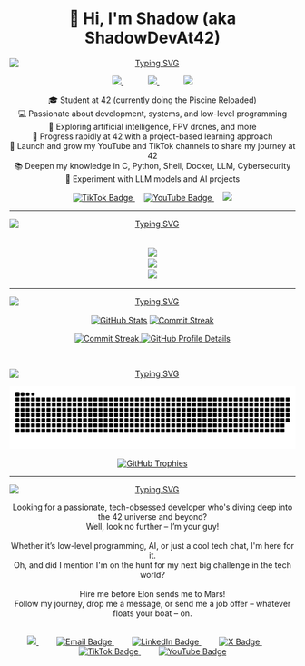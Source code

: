 <p align="center"> 
  <h1 align="center">👋 Hi, I'm Shadow (aka ShadowDevAt42)</h1>
</p>
<p align="center">
  <a href="https://git.io/typing-svg">
    <img src="https://readme-typing-svg.herokuapp.com/?size=23&pause=1000&duration=2000&repeat=true&lines=🧑‍💻+About+me&center=true&vCenter=true&width=500&height=40" alt="Typing SVG" style="display: block; margin: 0 auto;">
  </a>
</p>
<p align='center'>
  <a href="https://www.ditria.io">
    <img src="https://img.shields.io/badge/website-30363D?style=for-the-badge&logo=GitHub-Sponsors&logoColor=#white" />        
  </a>&nbsp;&nbsp;&nbsp;&nbsp;&nbsp;&nbsp;&nbsp;&nbsp;&nbsp;&nbsp;
  <a href="https://www.linkedin.com/in/flavio-di-tria-874a26328/">
    <img src="https://img.shields.io/badge/linkedin-%230077B5.svg?&style=for-the-badge&logo=linkedin&logoColor=white" />
  </a>&nbsp;&nbsp;&nbsp;&nbsp;&nbsp;&nbsp;&nbsp;&nbsp;&nbsp;&nbsp;
   <a href="mailto:shadowdevat42@pm.me" target="_blank">
    <img src="https://img.shields.io/badge/Email-6D4AFF?style=for-the-badge&logo=protonmail&logoColor=white" />
  </a>
</p>
<p align="center">
  🎓 Student at 42 (currently doing the Piscine Reloaded)<br>
  💻 Passionate about development, systems, and low-level programming<br>
  🧠 Exploring artificial intelligence, FPV drones, and more<br>
  🚀 Progress rapidly at 42 with a project-based learning approach<br>
  🎥 Launch and grow my YouTube and TikTok channels to share my journey at 42<br>
  📚 Deepen my knowledge in C, Python, Shell, Docker, LLM, Cybersecurity<br>
  🤖 Experiment with LLM models and AI projects
</p>
<p align="center" style="margin-top: 10px;">
  <a href="https://www.tiktok.com/@ShadowDevAt42" target="_blank">
    <img src="https://img.shields.io/badge/TikTok-30363D?style=for-the-badge&logo=tiktok&logoColor=white" alt="TikTok Badge"/>   
  </a>
  &nbsp;&nbsp;&nbsp;
  <a href="https://www.youtube.com/@ShadowDevAt42" target="_blank">
    <img src="https://img.shields.io/badge/YouTube-FF0000?style=for-the-badge&logo=youtube&logoColor=white" alt="YouTube Badge"/>
  </a>
  &nbsp;&nbsp;&nbsp;
  <a href="https://twitter.com/ShadowDevAt42" target="_blank">
    <img src="https://img.shields.io/badge/X-30363D?style=for-the-badge&logo=x&logoColor=white"/>
  </a>
</p>

---

<p align="center">
  <a href="https://git.io/typing-svg">
    <img src="https://readme-typing-svg.herokuapp.com/?size=23&pause=2000&duration=2500&repeat=true&lines=+👨‍💻+Languages+⚙️+Frameworks+🛠️+Techno&center=true&vCenter=true&width=500&height=40" alt="Typing SVG" style="display: block; margin: 0 auto;">
  </a>
  <br>
  <br>
  <a href="https://skillicons.dev">
      <img src="https://skillicons.dev/icons?i=c,cs,python,bash,lua,php,js,ts,html,css" />
    </a>
  <br>
  <a href="https://skillicons.dev">
      <img src="https://skillicons.dev/icons?i=wordpress,nextjs,django,symfony,pytorch,tensorflow" />
    </a>
  <br>
  <a href="https://skillicons.dev">
      <img src="https://skillicons.dev/icons?i=arch,debian,kali,arduino,docker,nginx,windows,apple,figma" />
    </a>
</p>

---

<p align="center">
  <a href="https://git.io/typing-svg">
    <img src="https://readme-typing-svg.herokuapp.com/?size=23&pause=2300&duration=2800&repeat=true&lines=🔥+Stats+and+Data:&center=true&vCenter=true&width=500&height=40" alt="Typing SVG" style="display: block; margin: 0 auto;">
  </a>
</p>
<p align="center">
  <a href="https://github.com/ShadowDevAt42">
    <img height=150 align="center" src="https://github-readme-stats.vercel.app/api?username=ShadowDevAt42&hide_border=true&hide_title=true&show_icons=true&include_all_commits=true&count_private=true&theme=radical" alt="GitHub Stats" />
  </a>
  <a href="https://wakatime.com/@ShadowDevAt42">
    <img height=150 align="center" src="https://github-readme-stats.vercel.app/api/wakatime?username=ShadowDevAt42&hide_border=true&hide_title=true&theme=radical" alt="Commit Streak" />
  </a>
</p>

<p align="center">
  <a href="https://github.com/ShadowDevAt42">
    <img height=150 align="center" src="https://github-readme-streak-stats.herokuapp.com/?user=ShadowDevAt42&hide_title=true&hide_border=true&hide_total_contributions=true&card_width=250&card_height=150&theme=radical" alt="Commit Streak" />
  </a>
  <a href="https://github.com/ShadowDevAt42">
    <img height=150 align="center" src="https://github-profile-summary-cards.vercel.app/api/cards/profile-details?username=ShadowDevAt42&show_owner=false&theme=radical" alt="GitHub Profile Details" />
  </a>
</p>
<br>
<p align="center">
  <a href="https://git.io/typing-svg">
    <img src="https://readme-typing-svg.herokuapp.com/?size=23&pause=2600&duration=3100&repeat=true&lines=🏆+Contrib+and+Trophies&center=true&vCenter=true&width=500&height=40" alt="Typing SVG" style="display: block; margin: 0 auto;">
  </a>
</p>
<p align="center">
  <picture>
    <source media="(prefers-color-scheme: dark)" srcset="https://raw.githubusercontent.com/ShadowDevAt42/ShadowDevAt42/output/github-contribution-grid-snake-dark.svg" />
    <source media="(prefers-color-scheme: light)" srcset="https://raw.githubusercontent.com/ShadowDevAt42/ShadowDevAt42/output/github-contribution-grid-snake.svg" />
    <img alt="github-snake" src="https://raw.githubusercontent.com/ShadowDevAt42/ShadowDevAt42/output/github-contribution-grid-snake.svg" />
  </picture>
</p>
<p align="center">
  <a href="https://github.com/ShadowDevAt42">
    <img src="https://github-profile-trophy.vercel.app/?username=ShadowDevAt42&title=-Issues,-Reviews,-Experience&theme=kimbie_dark&column=5&margin-w=15&margin-h=15&no-bg=true&no-frame=true" alt="GitHub Trophies" />
  </a>
</p>

---
<p align="center">
  <a href="https://git.io/typing-svg">
    <img src="https://readme-typing-svg.herokuapp.com/?size=23&pause=2600&duration=3100&repeat=true&lines=🚀+Shadow+Now+Available&center=true&vCenter=true&width=500&height=40" alt="Typing SVG" style="display: block; margin: 0 auto;">
  </a>
</p>
<p align="center">
Looking for a passionate, tech-obsessed developer who's diving deep into the 42 universe and beyond?
<br>Well, look no further – I’m your guy!<br>
<br>Whether it’s low-level programming, AI, or just a cool tech chat, I'm here for it. 
<br>Oh, and did I mention I'm on the hunt for my next big challenge in the tech world?
<br>
<br>Hire me before Elon sends me to Mars!
<br>Follow my journey, drop me a message, or send me a job offer – whatever floats your boat – on.<br>
</p>
<p align='center'>
  <br>
  <a href="https://www.ditria.io">
    <img src="https://img.shields.io/badge/website-30363D?style=for-the-badge&logo=GitHub-Sponsors&logoColor=#white" />        
  </a>&nbsp;&nbsp;&nbsp;&nbsp;&nbsp;&nbsp;&nbsp;
  <a href="mailto:shadowdevat42@pm.me" target="_blank">
    <img src="https://img.shields.io/badge/Email-6D4AFF?style=for-the-badge&logo=protonmail&logoColor=white" alt="Email Badge" />
  </a>&nbsp;&nbsp;&nbsp;&nbsp;&nbsp;&nbsp;&nbsp;
  <a href="https://www.linkedin.com/in/flavio-di-tria-874a26328/" target="_blank">
    <img src="https://img.shields.io/badge/linkedin-%230077B5.svg?&style=for-the-badge&logo=linkedin&logoColor=white" alt="LinkedIn Badge" />
  </a>&nbsp;&nbsp;&nbsp;&nbsp;&nbsp;&nbsp;&nbsp;
  <a href="https://twitter.com/ShadowDevAt42" target="_blank">
    <img src="https://img.shields.io/badge/X-30363D?style=for-the-badge&logo=x&logoColor=white" alt="X Badge"/>
  </a>&nbsp;&nbsp;&nbsp;&nbsp;&nbsp;&nbsp;&nbsp;
  <a href="https://www.tiktok.com/@ShadowDevAt42" target="_blank">
    <img src="https://img.shields.io/badge/TikTok-30363D?style=for-the-badge&logo=tiktok&logoColor=white" alt="TikTok Badge"/>
  </a>&nbsp;&nbsp;&nbsp;&nbsp;&nbsp;&nbsp;&nbsp;
  <a href="https://www.youtube.com/@ShadowDevAt42" target="_blank">
    <img src="https://img.shields.io/badge/YouTube-FF0000?style=for-the-badge&logo=youtube&logoColor=white" alt="YouTube Badge"/>
  </a>
</p>

